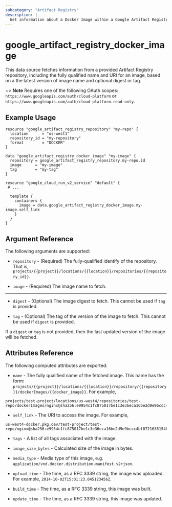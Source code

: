 ```yaml
---
subcategory: "Artifact Registry"
description: |-
  Get information about a Docker Image within a Google Artifact Registry Repository.
---
```


# google\_artifact\_registry\_docker\_image

This data source fetches information from a provided Artifact Registry repository, including the fully qualified name and URI for an image, based on a the latest version of image name and optional digest or tag.

~> **Note**
Requires one of the following OAuth scopes: `https://www.googleapis.com/auth/cloud-platform` or `https://www.googleapis.com/auth/cloud-platform.read-only`.

## Example Usage

```hcl
resource "google_artifact_registry_repository" "my-repo" {
  location      = "us-west1"
  repository_id = "my-repository"
  format        = "DOCKER"
}

data "google_artifact_registry_docker_image" "my-image" {
  repository = google_artifact_registry_repository.my-repo.id
  image      = "my-image"
  tag        = "my-tag"
}

resource "google_cloud_run_v2_service" "default" {
 # ...
 
  template {
    containers {
      image = data.google_artifact_registry_docker_image.my-image.self_link
    }
  }
}
```

## Argument Reference

The following arguments are supported:

* `repository` - (Required) The fully-qualified identify of the repository. That is, `projects/{{project}}/locations/{{location}}/repositories/{{repository_id}}`.

* `image` - (Required) The image name to fetch.

- - -

* `digest` - (Optional) The image digest to fetch.  This cannot be used if `tag` is provided.

* `tag` - (Optional) The tag of the version of the image to fetch. This cannot be used if `digest` is provided.

If a `digest` or `tag` is not provided, then the last updated version of the image will be fetched.

## Attributes Reference

The following computed attributes are exported:

* `name` - The fully qualified name of the fetched image.  This name has the form: `projects/{{project}}/locations/{{location}}/repository/{{repository}}/dockerImages/{{docker_image}}`. For example, 
```
projects/test-project/locations/us-west4/repositories/test-repo/dockerImages/nginx@sha256:e9954c1fc875017be1c3e36eca16be2d9e9bccc4bf072163515467d6a823c7cf
```

* `self_link` - The URI to access the image.  For example, 
```
us-west4-docker.pkg.dev/test-project/test-repo/nginx@sha256:e9954c1fc875017be1c3e36eca16be2d9e9bccc4bf072163515467d6a823c7cf
```

* `tags` - A list of all tags associated with the image.

* `image_size_bytes` - Calculated size of the image in bytes.

* `media_type` - Media type of this image, e.g. `application/vnd.docker.distribution.manifest.v2+json`. 

* `upload_time` - The time, as a RFC 3339 string, the image was uploaded. For example, `2014-10-02T15:01:23.045123456Z`.

* `build_time` - The time, as a RFC 3339 string, this image was built. 

* `update_time` - The time, as a RFC 3339 string, this image was updated.

